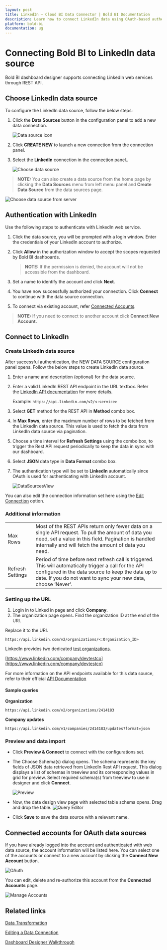 ```yaml
---
layout: post
title: LinkedIn – Cloud BI Data Connector | Bold BI Documentation
description: Learn how to connect LinkedIn data using OAuth-based authentication through REST API endpoint with Bold BI Cloud.
platform: bold-bi
documentation: ug
---
```


# Connecting Bold BI to LinkedIn data source

Bold BI dashboard designer supports connecting LinkedIn web services through REST API.

## Choose LinkedIn data source

To configure the LinkedIn data source, follow the below steps:

1. Click the **Data Sources** button in the configuration panel to add a new data connection.
   
   ![Data source icon](/static/assets/working-with-datasource/data-connectors/images/common/DataSourcesIcon.png)
   
2. Click **CREATE NEW** to launch a new connection from the connection panel.

3. Select the **LinkedIn** connection in the connection panel..

    ![Choose data source](/static/assets/working-with-datasource/data-connectors/images/linkedin/ChooseDS.png)

> **NOTE:** You can also create a data source from the home page by clicking the **Data Sources** menu from left menu panel and **Create Data Source** from the data sources page.

   ![Choose data source from server](/static/assets/working-with-datasource/data-connectors/images/linkedin/ChooseDS_server.png)

## Authentication with LinkedIn
Use the following steps to authenticate with LinkedIn web service.

1. Click the data source, you will be prompted with a login window. Enter the credentials of your LinkedIn account to authorize.
2. Click **Allow** in the authorization window to accept the scopes requested by Bold BI dashboards.

   > **NOTE:** If the permission is denied, the account will not be accessible from the dashboard.
   
3. Set a name to identify the account and click **Next**. 
4. You have now successfully authorized your connection. Click **Connect** to continue with the data source connection.
5. To connect via existing account, refer  [Connected Accounts](/working-with-data-sources/data-connectors/linkedin/#connected-accounts-for-oauth-data-sources).

> **NOTE:** If you need to connect to another account click **Connect New Account.**

## Connect to LinkedIn
### Create LinkedIn data source
After successful authentication, the NEW DATA SOURCE configuration panel opens. Follow the below steps to create LinkedIn data source.
1. Enter a name and description (optional) for the data source.
2. Enter a valid LinkedIn REST API endpoint in the URL textbox. Refer the [LinkedIn API documentation](https://docs.microsoft.com/en-us/linkedin/) for more details.

   Example: `https://api.linkedin.com/v2/<:service>`

3. Select **GET** method for the REST API in **Method** combo box.
4. In **Max Rows**, enter the maximum number of rows to be fetched from the LinkedIn data source. This value is used to fetch the data from LinkedIn data source via pagination.
5. Choose a time interval for **Refresh Settings** using the combo box, to trigger the Rest API request periodically to keep the data in sync with our dashboard.  
6. Select **JSON** data type in **Data Format** combo box.
7. The authentication type will be set to **LinkedIn** automatically since OAuth is used for authenticating with LinkedIn account.

    ![DataSourcesView](/static/assets/working-with-datasource/data-connectors/images/linkedin/DataSourcesView.png)

You can also edit the connection information set here using the [Edit Connection](/working-with-data-sources/editing-a-data-connection/) option.

### Additional information
<table width="600">
<tr>
<td>
Max Rows
</td>
<td>
Most of the REST APIs return only fewer data on a single API request. To pull the amount of data you need, set a value in this field.  
Pagination is handled internally and will fetch the amount of data you need.
</td>
</tr>
<tr>
<td>
Refresh Settings
</td>
<td>
Period of time before next refresh call is triggered. This will automatically trigger a call for the API configured in the data source to keep the data up to date. If you do not want to sync your new data, choose ‘Never’.
</td>
</tr>
</table>

### Setting up the URL

1. Login in to Linked in page and click **Company**.
2. The organization page opens. Find the organization ID at the end of the URI.

Replace it to the URI.

`https://api.linkedin.com/v2/organizations/<:Organization_ID>`

LinkedIn provides two dedicated [test organizations](https://docs.microsoft.com/en-us/linkedin/marketing/integrations/community-management/organizations#test-organizations).

[https://www.linkedin.com/company/devtestco](https://www.linkedin.com/company/devtestco)

For more information on the API endpoints available for this data source, refer to their official [API Documentation](https://docs.microsoft.com/en-us/linkedin/)

#### Sample queries

**Organization**

`https://api.linkedin.com/v2/organizations/2414183`

**Company updates**

`https://api.linkedin.com/v1/companies/2414183/updates?format=json`

### Preview and data import
* Click **Preview & Connect** to connect with the configurations set.
* The Choose Schema(s) dialog opens. The schema represents the key fields of JSON data retrieved from LinkedIn Rest API request. This dialog displays a list of schemas in treeview and its corresponding values in grid for preview. Select required schema(s) from treeview to use in designer and click **Connect**.

   ![Preview](/static/assets/working-with-datasource/data-connectors/images/common/Preview.png)

* Now, the data design view page with selected table schema opens. Drag and drop the table.
   ![Query Editor](/static/assets/working-with-datasource/data-connectors/images/common/QueryEditor.png)

* Click **Save** to save the data source with a relevant name.

## Connected accounts for OAuth data sources
If you have already logged into the account and authenticated with web data source, the account information will be listed here. You can select one of the accounts or connect to a new account by clicking the **Connect New Account** button.

   ![OAuth](/static/assets/working-with-datasource/data-connectors/images/linkedin/OAuthDS.png)

You can edit, delete and re-authorize this account from the **Connected Accounts** page.

   ![Manage Accounts](/static/assets/working-with-datasource/data-connectors/images/linkedin/ManageDS.png)

## Related links

[Data Transformation](/working-with-data-sources/data-modeling/joining-table/)

[Editing a Data Connection](/working-with-data-sources/editing-a-data-connection/)   

[Dashboard Designer Walkthrough](/getting-started/creating-dashboard/)